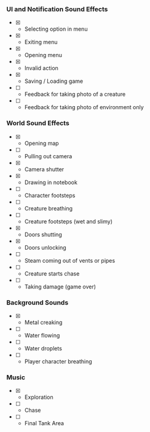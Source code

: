 ### UI and Notification Sound Effects
- [x] - Selecting option in menu  
- [x] - Exiting menu  
- [x] - Opening menu  
- [x] - Invalid action  
- [x] - Saving / Loading game  
- [ ] - Feedback for taking photo of a creature  
- [ ] - Feedback for taking photo of environment only  
### World Sound Effects
- [x] - Opening map  
- [ ] - Pulling out camera  
- [x] - Camera shutter  
- [x] - Drawing in notebook  
- [ ] - Character footsteps  
- [ ] - Creature breathing  
- [ ] - Creature footsteps (wet and slimy)  
- [x] - Doors shutting  
- [x] - Doors unlocking  
- [ ] - Steam coming out of vents or pipes  
- [ ] - Creature starts chase  
- [ ] - Taking damage (game over)  
### Background Sounds
- [x] - Metal creaking  
- [ ] - Water flowing  
- [ ] - Water droplets  
- [ ] - Player character breathing
### Music
- [x] - Exploration
- [ ] - Chase
- [ ] - Final Tank Area

